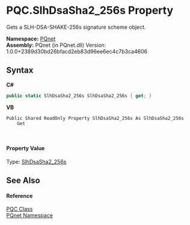 # PQC.SlhDsaSha2_256s Property 
 

Gets a SLH-DSA-SHAKE-256s signature scheme object.

**Namespace:**&nbsp;<a href="fc4f881f-e121-9cf0-ed49-65bf6b5a005d.md">PQnet</a><br />**Assembly:**&nbsp;PQnet (in PQnet.dll) Version: 1.0.0+2389d30bd26bfacd2eb83d96ee6ec4c7b3ca4606

## Syntax

**C#**<br />
``` C#
public static SlhDsaSha2_256s SlhDsaSha2_256s { get; }
```

**VB**<br />
``` VB
Public Shared ReadOnly Property SlhDsaSha2_256s As SlhDsaSha2_256s
	Get
```

<br />

#### Property Value
Type: <a href="47093a5b-5140-2d95-6274-fe863ef20cd3.md">SlhDsaSha2_256s</a>

## See Also


#### Reference
<a href="80837ae2-f212-0d05-93e2-94dabbb73c7f.md">PQC Class</a><br /><a href="fc4f881f-e121-9cf0-ed49-65bf6b5a005d.md">PQnet Namespace</a><br />